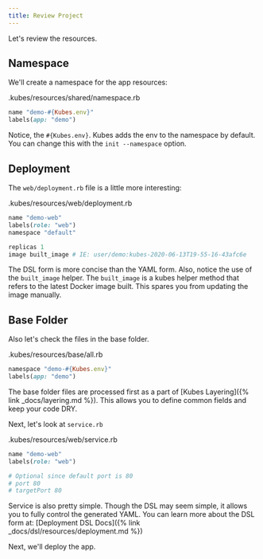 ```yaml
---
title: Review Project
---
```


Let's review the resources.

## Namespace

We'll create a namespace for the app resources:

.kubes/resources/shared/namespace.rb

```ruby
name "demo-#{Kubes.env}"
labels(app: "demo")
```

Notice, the `#{Kubes.env}`. Kubes adds the env to the namespace by default. You can change this with the `init --namespace` option.

## Deployment

The `web/deployment.rb` file is a little more interesting:

.kubes/resources/web/deployment.rb

```ruby
name "demo-web"
labels(role: "web")
namespace "default"

replicas 1
image built_image # IE: user/demo:kubes-2020-06-13T19-55-16-43afc6e
```

The DSL form is more concise than the YAML form.  Also, notice the use of the `built_image` helper. The `built_image` is a kubes helper method that refers to the latest Docker image built. This spares you from updating the image manually.

## Base Folder

Also let's check the files in the base folder.

.kubes/resources/base/all.rb

```ruby
namespace "demo-#{Kubes.env}"
labels(app: "demo")
```

The base folder files are processed first as a part of [Kubes Layering]({% link _docs/layering.md %}). This allows you to define common fields and keep your code DRY.

Next, let's look at `service.rb`

.kubes/resources/web/service.rb

```ruby
name "demo-web"
labels(role: "web")

# Optional since default port is 80
# port 80
# targetPort 80
```

Service is also pretty simple.  Though the DSL may seem simple, it allows you to fully control the generated YAML. You can learn more about the DSL form at: [Deployment DSL Docs]({% link _docs/dsl/resources/deployment.md %})

Next, we'll deploy the app.
